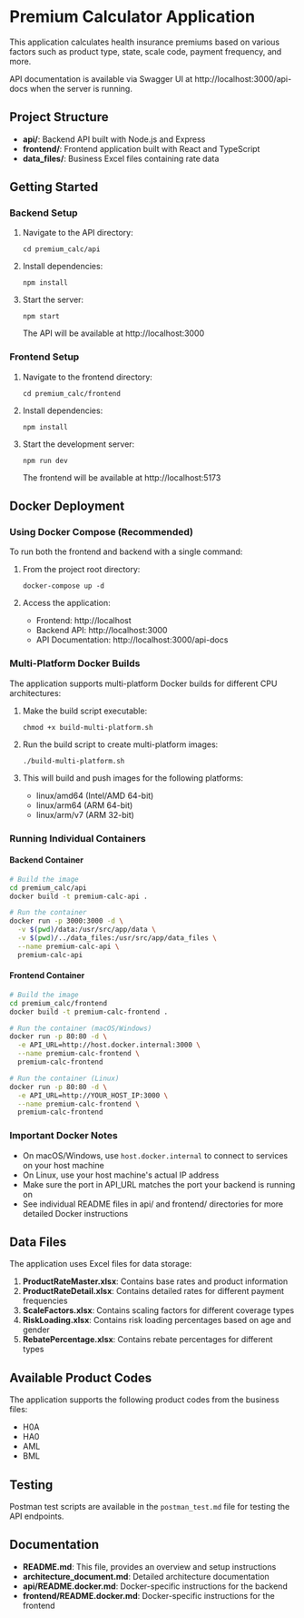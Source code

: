 # Premium Calculator Application

This application calculates health insurance premiums based on various factors such as product type, state, scale code, payment frequency, and more.

API documentation is available via Swagger UI at http://localhost:3000/api-docs when the server is running.

## Project Structure

- **api/**: Backend API built with Node.js and Express
- **frontend/**: Frontend application built with React and TypeScript
- **data_files/**: Business Excel files containing rate data

## Getting Started

### Backend Setup

1. Navigate to the API directory:
   ```
   cd premium_calc/api
   ```

2. Install dependencies:
   ```
   npm install
   ```

3. Start the server:
   ```
   npm start
   ```

   The API will be available at http://localhost:3000

### Frontend Setup

1. Navigate to the frontend directory:
   ```
   cd premium_calc/frontend
   ```

2. Install dependencies:
   ```
   npm install
   ```

3. Start the development server:
   ```
   npm run dev
   ```

   The frontend will be available at http://localhost:5173

## Docker Deployment

### Using Docker Compose (Recommended)

To run both the frontend and backend with a single command:

1. From the project root directory:
   ```
   docker-compose up -d
   ```

2. Access the application:
   - Frontend: http://localhost
   - Backend API: http://localhost:3000
   - API Documentation: http://localhost:3000/api-docs

### Multi-Platform Docker Builds

The application supports multi-platform Docker builds for different CPU architectures:

1. Make the build script executable:
   ```
   chmod +x build-multi-platform.sh
   ```

2. Run the build script to create multi-platform images:
   ```
   ./build-multi-platform.sh
   ```

3. This will build and push images for the following platforms:
   - linux/amd64 (Intel/AMD 64-bit)
   - linux/arm64 (ARM 64-bit)
   - linux/arm/v7 (ARM 32-bit)

### Running Individual Containers

#### Backend Container

```bash
# Build the image
cd premium_calc/api
docker build -t premium-calc-api .

# Run the container
docker run -p 3000:3000 -d \
  -v $(pwd)/data:/usr/src/app/data \
  -v $(pwd)/../data_files:/usr/src/app/data_files \
  --name premium-calc-api \
  premium-calc-api
```

#### Frontend Container

```bash
# Build the image
cd premium_calc/frontend
docker build -t premium-calc-frontend .

# Run the container (macOS/Windows)
docker run -p 80:80 -d \
  -e API_URL=http://host.docker.internal:3000 \
  --name premium-calc-frontend \
  premium-calc-frontend

# Run the container (Linux)
docker run -p 80:80 -d \
  -e API_URL=http://YOUR_HOST_IP:3000 \
  --name premium-calc-frontend \
  premium-calc-frontend
```

### Important Docker Notes

- On macOS/Windows, use `host.docker.internal` to connect to services on your host machine
- On Linux, use your host machine's actual IP address
- Make sure the port in API_URL matches the port your backend is running on
- See individual README files in api/ and frontend/ directories for more detailed Docker instructions

## Data Files

The application uses Excel files for data storage:

1. **ProductRateMaster.xlsx**: Contains base rates and product information
2. **ProductRateDetail.xlsx**: Contains detailed rates for different payment frequencies
3. **ScaleFactors.xlsx**: Contains scaling factors for different coverage types
4. **RiskLoading.xlsx**: Contains risk loading percentages based on age and gender
5. **RebatePercentage.xlsx**: Contains rebate percentages for different types

## Available Product Codes

The application supports the following product codes from the business files:
- H0A
- HA0
- AML
- BML

## Testing

Postman test scripts are available in the `postman_test.md` file for testing the API endpoints.

## Documentation

- **README.md**: This file, provides an overview and setup instructions
- **architecture_document.md**: Detailed architecture documentation
- **api/README.docker.md**: Docker-specific instructions for the backend
- **frontend/README.docker.md**: Docker-specific instructions for the frontend